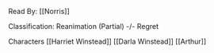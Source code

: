 Read By: [[Norris]]

Classification: Reanimation (Partial) -/- Regret

Characters
[[Harriet Winstead]]
[[Darla Winstead]]
[[Arthur]]